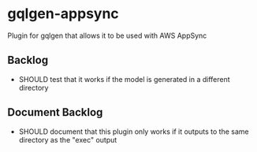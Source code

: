 # gqlgen-appsync

Plugin for gqlgen that allows it to be used with AWS AppSync

## Backlog

- SHOULD test that it works if the model is generated in a different directory

## Document Backlog

- SHOULD document that this plugin only works if it outputs to the same directory as the "exec" output
